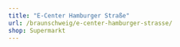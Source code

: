 ```yaml
---
title: "E-Center Hamburger Straße"
url: /braunschweig/e-center-hamburger-strasse/
shop: Supermarkt
---
```

